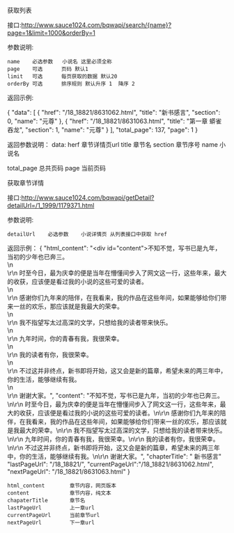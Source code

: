 获取列表

接口:http://www.sauce1024.com/bqwapi/search/{name}?page=1&limit=1000&orderBy=1

参数说明:

    name    必选参数   小说名 这里必须全称
    page    可选      页码 默认1
    limit   可选      每页获取的数据 默认20
    orderBy 可选      排序规则 默认升序 1  降序 2

返回示例:

{
    "data": [
                {
                "href": "/18_18821/8631062.html",
                "title": "新书感言",
                "section": 0,
                "name": "元尊"
                },
                {
                "href": "/18_18821/8631063.html",
                "title": "第一章 蟒雀吞龙",
                "section": 1,
                "name": "元尊"
                }
            ],
    "total_page": 137,
    "page": 1
}

返回参数说明：
   data:
        herf        章节详情页url
        title       章节名
        section     章节序号
        name        小说名

   total_page       总共页码
   page             当前页码



获取章节详情

接口:http://www.sauce1024.com/bqwapi/getDetail?detailUrl=/1_1999/1179371.html

参数说明:

    detailUrl    必选参数    小说详情页 从列表接口中获取 href

返回示例：
    {
        "html_content": "<div id=\"content\">不知不觉，写书已是九年，当初的少年也已奔三。<br/>\n<br/>\r\n    时至今日，最为庆幸的便是当年在懵懂间步入了网文这一行，这些年来，最大的收获，应该便是看过我的小说的这些可爱的读者。<br/>\n<br/>\r\n    感谢你们九年来的陪伴，在我看来，我的作品在这些年间，如果能够给你们带来一丝的欢乐，那应该就是我最大的荣幸。<br/>\n<br/>\r\n    我不指望写太过高深的文学，只想给我的读者带来快乐。<br/>\n<br/>\r\n    九年时间，你的青春有我，我很荣幸。<br/>\n<br/>\r\n    我的读者有你，我很荣幸。<br/>\n<br/>\r\n    不过这并非终点，新书即将开始，这又会是新的篇章，希望未来的两三年中，你的生活，能够继续有我。<br/>\n<br/>\r\n    谢谢大家。</div>",
        "content": "不知不觉，写书已是九年，当初的少年也已奔三。\n\r\n    时至今日，最为庆幸的便是当年在懵懂间步入了网文这一行，这些年来，最大的收获，应该便是看过我的小说的这些可爱的读者。\n\r\n    感谢你们九年来的陪伴，在我看来，我的作品在这些年间，如果能够给你们带来一丝的欢乐，那应该就是我最大的荣幸。\n\r\n    我不指望写太过高深的文学，只想给我的读者带来快乐。\n\r\n    九年时间，你的青春有我，我很荣幸。\n\r\n    我的读者有你，我很荣幸。\n\r\n    不过这并非终点，新书即将开始，这又会是新的篇章，希望未来的两三年中，你的生活，能够继续有我。\n\r\n    谢谢大家。",
        "chapterTitle": " 新书感言"
        "lastPageUrl": "/18_18821/",
        "currentPageUrl":"/18_18821/8631062.html",
        "nextPageUrl": "/18_18821/8631063.html"
    }

    html_content        章节内容，网页版本
    content             章节内容，纯文本
    chapaterTitle       章节名
    lastPageUrl         上一章url
    currentPageUrl      当前章节url
    nextPageUrl         下一章url